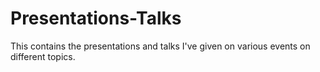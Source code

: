 # Presentations-Talks
This contains the presentations and talks I've given on various events on different topics.
